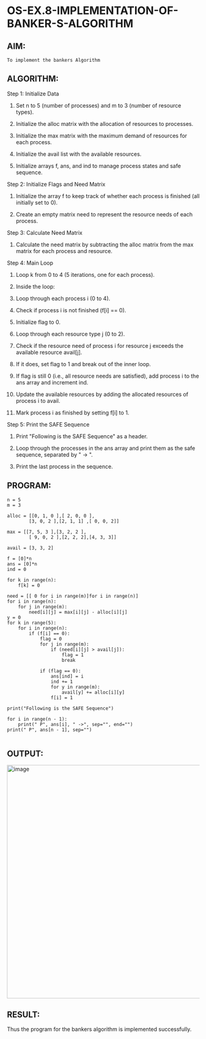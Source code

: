 # OS-EX.8-IMPLEMENTATION-OF-BANKER-S-ALGORITHM

## AIM:
    To implement the bankers Algorithm

## ALGORITHM:

Step 1: Initialize Data

1. Set n to 5 (number of processes) and m to 3 (number of resource types).


2. Initialize the alloc matrix with the allocation of resources to processes.


3. Initialize the max matrix with the maximum demand of resources for each process.


4. Initialize the avail list with the available resources.


5. Initialize arrays f, ans, and ind to manage process states and safe sequence.

Step 2: Initialize Flags and Need Matrix


1. Initialize the array f to keep track of whether each process is finished (all initially set to 0).

  
2. Create an empty matrix need to represent the resource needs of each process.

Step 3: Calculate Need Matrix

1. Calculate the need matrix by subtracting the alloc matrix from the max matrix for each process and resource.

Step 4: Main Loop
1. Loop k from 0 to 4 (5 iterations, one for each process).

2. Inside the loop:


3. Loop through each process i (0 to 4).


4. Check if process i is not finished (f[i] == 0).


5. Initialize flag to 0.


6. Loop through each resource type j (0 to 2).


7. Check if the resource need of process i for resource j exceeds the available resource avail[j].


8. If it does, set flag to 1 and break out of the inner loop.


9. If flag is still 0 (i.e., all resource needs are satisfied), add process i to the ans array and increment ind.


10. Update the available resources by adding the allocated resources of process i to avail.


11. Mark process i as finished by setting f[i] to 1.

Step 5: Print the SAFE Sequence

1. Print "Following is the SAFE Sequence" as a header.


2. Loop through the processes in the ans array and print them as the safe sequence, separated by " -> ".


3. Print the last process in the sequence.


## PROGRAM:
```
n = 5
m = 3

alloc = [[0, 1, 0 ],[ 2, 0, 0 ],
        [3, 0, 2 ],[2, 1, 1] ,[ 0, 0, 2]]

max = [[7, 5, 3 ],[3, 2, 2 ],
        [ 9, 0, 2 ],[2, 2, 2],[4, 3, 3]]

avail = [3, 3, 2]

f = [0]*n
ans = [0]*n
ind = 0

for k in range(n):
    f[k] = 0

need = [[ 0 for i in range(m)]for i in range(n)]
for i in range(n):
    for j in range(m):
        need[i][j] = max[i][j] - alloc[i][j]
y = 0
for k in range(5):
    for i in range(n):
        if (f[i] == 0):
            flag = 0
            for j in range(m):
                if (need[i][j] > avail[j]):
                    flag = 1
                    break

            if (flag == 0):
                ans[ind] = i
                ind += 1
                for y in range(m):
                    avail[y] += alloc[i][y]
                f[i] = 1

print("Following is the SAFE Sequence")

for i in range(n - 1):
    print(" P", ans[i], " ->", sep="", end="")
print(" P", ans[n - 1], sep="")


```
## OUTPUT:


<img width="611" alt="image" src="https://github.com/AlluguriSrikrishnateja/OS-EX.8-IMPLEMENTATION-OF-BANKER-S-ALGORITHM/assets/118343892/0342adae-3eb2-4d80-a8cc-fdcccbdf97e1">



## RESULT:

Thus the program for the bankers algorithm is implemented successfully.

